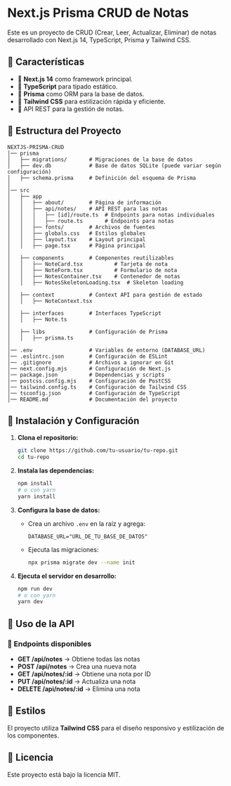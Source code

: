 # Next.js Prisma CRUD de Notas

Este es un proyecto de CRUD (Crear, Leer, Actualizar, Eliminar) de notas desarrollado con Next.js 14, TypeScript, Prisma y Tailwind CSS.

## 📌 Características
- 📌 **Next.js 14** como framework principal.
- 📌 **TypeScript** para tipado estático.
- 📌 **Prisma** como ORM para la base de datos.
- 📌 **Tailwind CSS** para estilización rápida y eficiente.
- 📌 API REST para la gestión de notas.

## 📂 Estructura del Proyecto
```
NEXTJS-PRISMA-CRUD
│── prisma
│   ├── migrations/       # Migraciones de la base de datos
│   ├── dev.db            # Base de datos SQLite (puede variar según configuración)
│   ├── schema.prisma     # Definición del esquema de Prisma
│
│── src
│   ├── app
│   │   ├── about/        # Página de información
│   │   ├── api/notes/    # API REST para las notas
│   │   │   ├── [id]/route.ts  # Endpoints para notas individuales
│   │   │   ├── route.ts       # Endpoints para notas
│   │   ├── fonts/        # Archivos de fuentes
│   │   ├── globals.css   # Estilos globales
│   │   ├── layout.tsx    # Layout principal
│   │   ├── page.tsx      # Página principal
│
│   ├── components        # Componentes reutilizables
│   │   ├── NoteCard.tsx          # Tarjeta de nota
│   │   ├── NoteForm.tsx          # Formulario de nota
│   │   ├── NotesContainer.tsx    # Contenedor de notas
│   │   ├── NotesSkeletonLoading.tsx  # Skeleton loading
│
│   ├── context           # Context API para gestión de estado
│   │   ├── NoteContext.tsx
│
│   ├── interfaces        # Interfaces TypeScript
│   │   ├── Note.ts
│
│   ├── libs              # Configuración de Prisma
│   │   ├── prisma.ts
│
│── .env                  # Variables de entorno (DATABASE_URL)
│── .eslintrc.json        # Configuración de ESLint
│── .gitignore            # Archivos a ignorar en Git
│── next.config.mjs       # Configuración de Next.js
│── package.json          # Dependencias y scripts
│── postcss.config.mjs    # Configuración de PostCSS
│── tailwind.config.ts    # Configuración de Tailwind CSS
│── tsconfig.json         # Configuración de TypeScript
│── README.md             # Documentación del proyecto
```

## 🚀 Instalación y Configuración
1. **Clona el repositorio:**
   ```sh
   git clone https://github.com/tu-usuario/tu-repo.git
   cd tu-repo
   ```

2. **Instala las dependencias:**
   ```sh
   npm install
   # o con yarn
   yarn install
   ```

3. **Configura la base de datos:**
   - Crea un archivo `.env` en la raíz y agrega:
     ```env
     DATABASE_URL="URL_DE_TU_BASE_DE_DATOS"
     ```
   - Ejecuta las migraciones:
     ```sh
     npx prisma migrate dev --name init
     ```

4. **Ejecuta el servidor en desarrollo:**
   ```sh
   npm run dev
   # o con yarn
   yarn dev
   ```

## 📌 Uso de la API
### 📍 Endpoints disponibles
- **GET /api/notes** → Obtiene todas las notas
- **POST /api/notes** → Crea una nueva nota
- **GET /api/notes/:id** → Obtiene una nota por ID
- **PUT /api/notes/:id** → Actualiza una nota
- **DELETE /api/notes/:id** → Elimina una nota

## 🎨 Estilos
El proyecto utiliza **Tailwind CSS** para el diseño responsivo y estilización de los componentes.

## 📜 Licencia
Este proyecto está bajo la licencia MIT.

